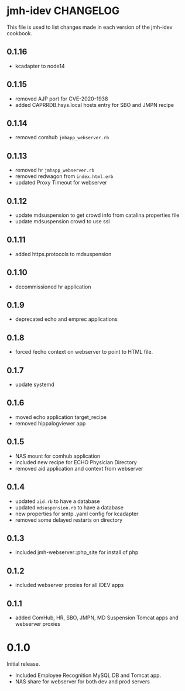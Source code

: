 # jmh-idev CHANGELOG

This file is used to list changes made in each version of the jmh-idev cookbook.

## 0.1.16

- kcadapter to node14

## 0.1.15

- removed AJP port for CVE-2020-1938
- added CAPRRDB.hsys.local hosts entry for SBO and JMPN recipe

## 0.1.14

- removed comhub `jmhapp_webserver.rb`

## 0.1.13

- removed hr `jmhapp_webserver.rb`
- removed redwagon from `index.html.erb`
- updated Proxy Timeout for webserver

## 0.1.12

- update mdsuspension to get crowd info from catalina.properties file
- update mdsuspension crowd to use ssl

## 0.1.11

- added https.protocols to mdsuspension

## 0.1.10

- decommissioned hr application

## 0.1.9

- deprecated echo and emprec applications

## 0.1.8

- forced /echo context on webserver to point to HTML file.

## 0.1.7

- update systemd

## 0.1.6

- moved echo application target_recipe
- removed hippalogviewer app 

## 0.1.5

- NAS mount for comhub application
- included new recipe for ECHO Physician Directory
- removed aid application and context from webserver

## 0.1.4

- updated `aid.rb` to have a database 
- updated `mdsuspension.rb` to have a database 
- new properties for smtp .yaml config for kcadapter 
- removed some delayed restarts on directory

## 0.1.3

- included jmh-webserver::php_site for install of php

## 0.1.2

- included webserver proxies for all IDEV apps

## 0.1.1

- added ComHub, HR, SBO, JMPN, MD Suspension Tomcat apps and webserver proxies

# 0.1.0

Initial release.
* Included Employee Recognition MySQL DB and Tomcat app.
* NAS share for webserver for both dev and prod servers

